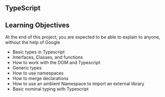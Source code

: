 ## TypeScript

## Learning Objectives

At the end of this project, you are expected to be able to explain to anyone, without the help of Google
- Basic types in Typescript
- Interfaces, Classes, and functions
- How to work with the DOM and Typescript
- Generic types
- How to use namespaces
- How to merge declarations
- How to use an ambient Namespace to import an external library
- Basic nominal typing with Typescript
